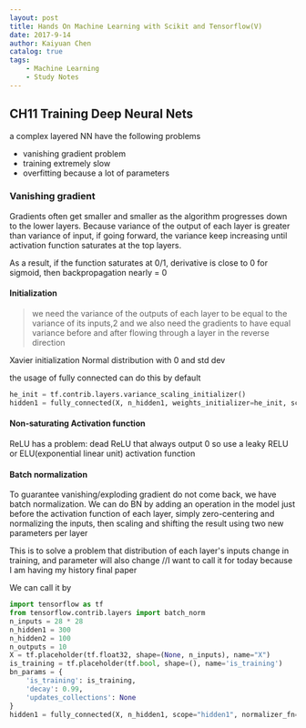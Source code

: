 ```yaml
---
layout: post
title: Hands On Machine Learning with Scikit and Tensorflow(V)
date: 2017-9-14
author: Kaiyuan Chen
catalog: true
tags:
    - Machine Learning
    - Study Notes
---
```


## CH11 Training Deep Neural Nets
a complex layered NN have the following problems
* vanishing gradient problem
* training extremely slow
* overfitting because a lot of parameters

### Vanishing gradient 
Gradients often get smaller and smaller as the algorithm progresses down to the lower layers. Because variance of the output of each layer is greater than variance of input, if going forward, the variance keep increasing until activation function saturates at the top layers. 

As a result, if the function saturates at 0/1, derivative is close to 0 for sigmoid, then backpropagation nearly = 0

#### Initialization
> we need the variance of the outputs of each layer to be equal to the variance of its inputs,2 and we also need the gradients to have equal variance before and after flowing through a layer in the reverse direction

Xavier initialization 
Normal distribution with 0 and std dev 

the usage of fully connected can do this by default 
```python 
he_init = tf.contrib.layers.variance_scaling_initializer()
hidden1 = fully_connected(X, n_hidden1, weights_initializer=he_init, scope="h1")
```

#### Non-saturating Activation function 
ReLU has a problem: dead ReLU that always output 0
so use a leaky RELU or ELU(exponential linear unit) activation function 

#### Batch normalization 
To guarantee vanishing/exploding gradient do not come back, we have batch normalization. We can do BN by adding an operation in the model just before the activation function of each layer, simply zero-centering and normalizing the inputs, then scaling and shifting the result using two new parameters per layer

This is to solve a problem that distribution of each layer's inputs change in training, and parameter will also change
//I want to call it for today because I am having my history final paper

We can call it by 
```python 
import tensorflow as tf
from tensorflow.contrib.layers import batch_norm
n_inputs = 28 * 28
n_hidden1 = 300
n_hidden2 = 100
n_outputs = 10
X = tf.placeholder(tf.float32, shape=(None, n_inputs), name="X")
is_training = tf.placeholder(tf.bool, shape=(), name='is_training')
bn_params = {
    'is_training': is_training,
    'decay': 0.99,
    'updates_collections': None
}
hidden1 = fully_connected(X, n_hidden1, scope="hidden1", normalizer_fn=batch_norm, normalizer_params=bn_params)
```
